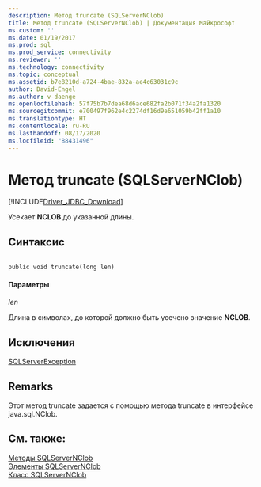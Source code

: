 ```yaml
---
description: Метод truncate (SQLServerNClob)
title: Метод truncate (SQLServerNClob) | Документация Майкрософт
ms.custom: ''
ms.date: 01/19/2017
ms.prod: sql
ms.prod_service: connectivity
ms.reviewer: ''
ms.technology: connectivity
ms.topic: conceptual
ms.assetid: b7e8210d-a724-4bae-832a-ae4c63031c9c
author: David-Engel
ms.author: v-daenge
ms.openlocfilehash: 57f75b7b7dea68d6ace682fa2b071f34a2fa1320
ms.sourcegitcommit: e700497f962e4c2274df16d9e651059b42ff1a10
ms.translationtype: HT
ms.contentlocale: ru-RU
ms.lasthandoff: 08/17/2020
ms.locfileid: "88431496"
---
```

# <a name="truncate-method-sqlservernclob"></a>Метод truncate (SQLServerNClob)
[!INCLUDE[Driver_JDBC_Download](../../../includes/driver_jdbc_download.md)]

  Усекает **NCLOB** до указанной длины.  
  
## <a name="syntax"></a>Синтаксис  
  
```  
  
public void truncate(long len)  
```  
  
#### <a name="parameters"></a>Параметры  
 *len*  
  
 Длина в символах, до которой должно быть усечено значение **NCLOB**.  
  
## <a name="exceptions"></a>Исключения  
 [SQLServerException](../../../connect/jdbc/reference/sqlserverexception-class.md)  
  
## <a name="remarks"></a>Remarks  
 Этот метод truncate задается с помощью метода truncate в интерфейсе java.sql.NClob.  
  
## <a name="see-also"></a>См. также:  
 [Методы SQLServerNClob](../../../connect/jdbc/reference/sqlservernclob-methods.md)   
 [Элементы SQLServerNClob](../../../connect/jdbc/reference/sqlservernclob-members.md)   
 [Класс SQLServerNClob](../../../connect/jdbc/reference/sqlservernclob-class.md)  
  
  
